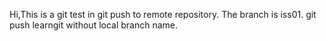 Hi,This is a git test in git push to remote repository.
The branch is iss01.
git push learngit without local branch name.
